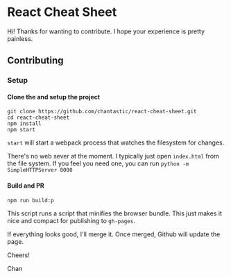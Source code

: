 # React Cheat Sheet

Hi! Thanks for wanting to contribute. I hope your experience is pretty painless.

## Contributing

### Setup

#### Clone the and setup the project

    git clone https://github.com/chantastic/react-cheat-sheet.git
    cd react-cheat-sheet
    npm install
    npm start

`start` will start a webpack process that watches the filesystem for changes.

There's no web sever at the moment. I typically just open `index.html` from the file system. If you feel you need one, you can run `python -m SimpleHTTPServer 8000`

#### Build and PR

    npm run build:p
    
This script runs a script that minifies the browser bundle. This just makes it nice and compact for publishing to `gh-pages`.

If everything looks good, I'll merge it. Once merged, Github will update the page.

Cheers!

Chan
